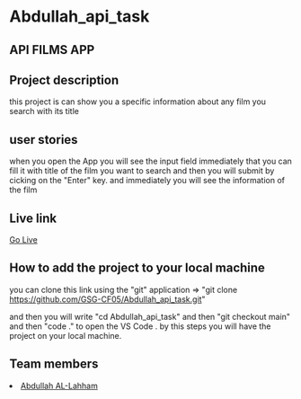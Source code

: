 # Abdullah_api_task

## API FILMS APP

## Project description
this project is can show you a specific information about any film you search with its title 

## user stories

when you open the App you will see the input field immediately that you can fill it with title of the film you want to search and then you will submit by cicking on the "Enter" key.
and immediately you will see the information of the film


## Live link

<a href="https://gsg-cf05.github.io/Abdullah_api_task/">Go Live</a>

## How to add the project to your local machine

you can clone this link using the "git" application =>  "git clone https://github.com/GSG-CF05/Abdullah_api_task.git" 

and then you will write "cd Abdullah_api_task"
and then "git checkout main" and then
"code ." to open the VS Code .
by this steps you will have the project on your local machine.



## Team members 

<li><a href="https://github.com/AbdullahLaham">Abdullah AL-Lahham</a></li>
 